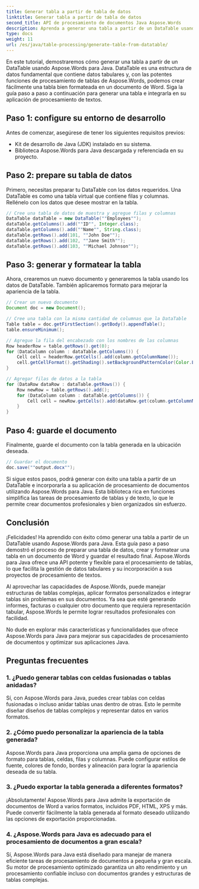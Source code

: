 ```yaml
---
title: Generar tabla a partir de tabla de datos
linktitle: Generar tabla a partir de tabla de datos
second_title: API de procesamiento de documentos Java Aspose.Words
description: Aprenda a generar una tabla a partir de un DataTable usando Aspose.Words para Java. Cree documentos de Word profesionales con tablas formateadas sin esfuerzo.
type: docs
weight: 11
url: /es/java/table-processing/generate-table-from-datatable/
---
```


En este tutorial, demostraremos cómo generar una tabla a partir de un DataTable usando Aspose.Words para Java. DataTable es una estructura de datos fundamental que contiene datos tabulares y, con las potentes funciones de procesamiento de tablas de Aspose.Words, podemos crear fácilmente una tabla bien formateada en un documento de Word. Siga la guía paso a paso a continuación para generar una tabla e integrarla en su aplicación de procesamiento de textos.

## Paso 1: configure su entorno de desarrollo

Antes de comenzar, asegúrese de tener los siguientes requisitos previos:

- Kit de desarrollo de Java (JDK) instalado en su sistema.
- Biblioteca Aspose.Words para Java descargada y referenciada en su proyecto.

## Paso 2: prepare su tabla de datos

Primero, necesitas preparar tu DataTable con los datos requeridos. Una DataTable es como una tabla virtual que contiene filas y columnas. Rellénelo con los datos que desee mostrar en la tabla.

```java
// Cree una tabla de datos de muestra y agregue filas y columnas
DataTable dataTable = new DataTable(""Employees"");
dataTable.getColumns().add(""ID"", Integer.class);
dataTable.getColumns().add(""Name"", String.class);
dataTable.getRows().add(101, ""John Doe"");
dataTable.getRows().add(102, ""Jane Smith"");
dataTable.getRows().add(103, ""Michael Johnson"");
```

## Paso 3: generar y formatear la tabla

Ahora, crearemos un nuevo documento y generaremos la tabla usando los datos de DataTable. También aplicaremos formato para mejorar la apariencia de la tabla.

```java
// Crear un nuevo documento
Document doc = new Document();

// Cree una tabla con la misma cantidad de columnas que la DataTable
Table table = doc.getFirstSection().getBody().appendTable();
table.ensureMinimum();

// Agregue la fila del encabezado con los nombres de las columnas
Row headerRow = table.getRows().get(0);
for (DataColumn column : dataTable.getColumns()) {
    Cell cell = headerRow.getCells().add(column.getColumnName());
    cell.getCellFormat().getShading().setBackgroundPatternColor(Color.LIGHT_GRAY);
}

// Agregar filas de datos a la tabla
for (DataRow dataRow : dataTable.getRows()) {
    Row newRow = table.getRows().add();
    for (DataColumn column : dataTable.getColumns()) {
        Cell cell = newRow.getCells().add(dataRow.get(column.getColumnName()).toString());
    }
}
```

## Paso 4: guarde el documento

Finalmente, guarde el documento con la tabla generada en la ubicación deseada.

```java
// Guardar el documento
doc.save(""output.docx"");
```

Si sigue estos pasos, podrá generar con éxito una tabla a partir de un DataTable e incorporarla a su aplicación de procesamiento de documentos utilizando Aspose.Words para Java. Esta biblioteca rica en funciones simplifica las tareas de procesamiento de tablas y de texto, lo que le permite crear documentos profesionales y bien organizados sin esfuerzo.

## Conclusión

¡Felicidades! Ha aprendido con éxito cómo generar una tabla a partir de un DataTable usando Aspose.Words para Java. Esta guía paso a paso demostró el proceso de preparar una tabla de datos, crear y formatear una tabla en un documento de Word y guardar el resultado final. Aspose.Words para Java ofrece una API potente y flexible para el procesamiento de tablas, lo que facilita la gestión de datos tabulares y su incorporación a sus proyectos de procesamiento de textos.

Al aprovechar las capacidades de Aspose.Words, puede manejar estructuras de tablas complejas, aplicar formatos personalizados e integrar tablas sin problemas en sus documentos. Ya sea que esté generando informes, facturas o cualquier otro documento que requiera representación tabular, Aspose.Words le permite lograr resultados profesionales con facilidad.

No dude en explorar más características y funcionalidades que ofrece Aspose.Words para Java para mejorar sus capacidades de procesamiento de documentos y optimizar sus aplicaciones Java.

## Preguntas frecuentes

### 1. ¿Puedo generar tablas con celdas fusionadas o tablas anidadas?

Sí, con Aspose.Words para Java, puedes crear tablas con celdas fusionadas o incluso anidar tablas unas dentro de otras. Esto le permite diseñar diseños de tablas complejos y representar datos en varios formatos.

### 2. ¿Cómo puedo personalizar la apariencia de la tabla generada?

Aspose.Words para Java proporciona una amplia gama de opciones de formato para tablas, celdas, filas y columnas. Puede configurar estilos de fuente, colores de fondo, bordes y alineación para lograr la apariencia deseada de su tabla.

### 3. ¿Puedo exportar la tabla generada a diferentes formatos?

¡Absolutamente! Aspose.Words para Java admite la exportación de documentos de Word a varios formatos, incluidos PDF, HTML, XPS y más. Puede convertir fácilmente la tabla generada al formato deseado utilizando las opciones de exportación proporcionadas.

### 4. ¿Aspose.Words para Java es adecuado para el procesamiento de documentos a gran escala?

Sí, Aspose.Words para Java está diseñado para manejar de manera eficiente tareas de procesamiento de documentos a pequeña y gran escala. Su motor de procesamiento optimizado garantiza un alto rendimiento y un procesamiento confiable incluso con documentos grandes y estructuras de tablas complejas.